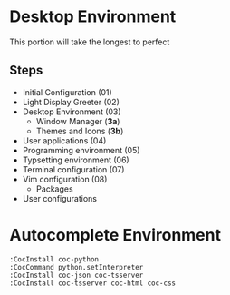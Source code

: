 # Desktop Environment

This portion will take the longest to perfect

## Steps

- Initial Configuration             (01)
- Light Display Greeter             (02)
- Desktop Environment               (03)
    * Window Manager                (**3a**)
    * Themes and Icons              (**3b**)
- User applications                 (04)
- Programming environment           (05)
- Typsetting environment            (06)
- Terminal configuration            (07)
- Vim configuration                 (08)
    * Packages
- User configurations

# Autocomplete Environment

```vim
:CocInstall coc-python
:CocCommand python.setInterpreter
:CocInstall coc-json coc-tsserver
:CocInstall coc-tsserver coc-html coc-css
```

